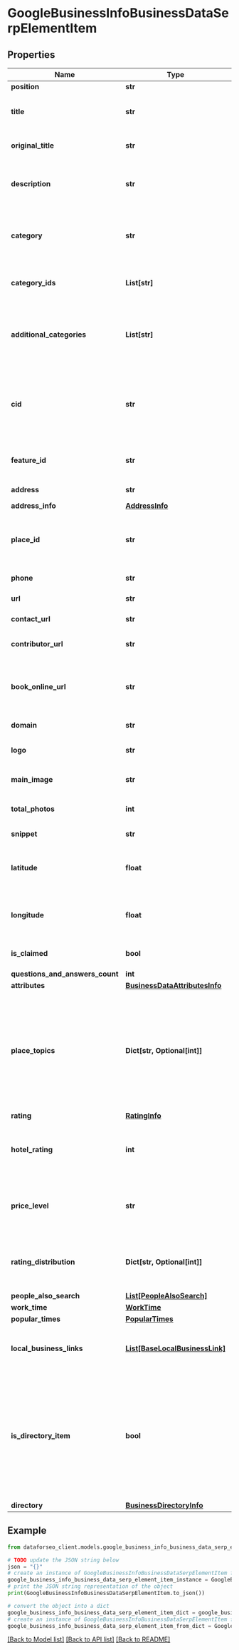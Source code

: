 # GoogleBusinessInfoBusinessDataSerpElementItem


## Properties

Name | Type | Description | Notes
------------ | ------------- | ------------- | -------------
**position** | **str** | the alignment in SERP | [optional] 
**title** | **str** | title of the element in SERP the name of the business entity for which the results are collected | [optional] 
**original_title** | **str** | original title of the element original title not translated by Google | [optional] 
**description** | **str** | description of the element in SERP the description of the business entity for which the results are collected | [optional] 
**category** | **str** | business category Google My Business general category that best describes the services provided by the business entity | [optional] 
**category_ids** | **List[str]** | global category IDs universal category IDs that do not change based on the selected country | [optional] 
**additional_categories** | **List[str]** | additional business categories additional Google My Business categories that describe the services provided by the business entity in more detail | [optional] 
**cid** | **str** | google-defined client id unique id of a local establishment; can be used with Google Reviews API to get a full list of reviews learn more about the identifier in this help center article | [optional] 
**feature_id** | **str** | the unique identifier of the element in SERP learn more about the identifier in this help center article | [optional] 
**address** | **str** | address of the business entity | [optional] 
**address_info** | [**AddressInfo**](AddressInfo.md) |  | [optional] 
**place_id** | **str** | unique place identifier place id of the local establishment featured in the element learn more about the identifier in this help center article | [optional] 
**phone** | **str** | phone number of the business entity | [optional] 
**url** | **str** | absolute url of the business entity | [optional] 
**contact_url** | **str** | URL of the preferred contact page | [optional] 
**contributor_url** | **str** | URL of the user’s or entity’s Local Guides profile, if available | [optional] 
**book_online_url** | **str** | URL in the ‘book online’ button of the element URL directing users to the online booking or order page of the business entity | [optional] 
**domain** | **str** | domain of the business entity | [optional] 
**logo** | **str** | URL of the logo featured in Google My Business profile | [optional] 
**main_image** | **str** | URL of the main image featured in Google My Business profile | [optional] 
**total_photos** | **int** | total count of images featured in Google My Business profile | [optional] 
**snippet** | **str** | additional information on the business entity | [optional] 
**latitude** | **float** | latitude coordinate of the local establishments in google maps example: \&quot;latitude\&quot;: 51.584091 | [optional] 
**longitude** | **float** | longitude coordinate of the local establishment in google maps example: \&quot;longitude\&quot;: -0.31365919999999997 | [optional] 
**is_claimed** | **bool** | shows whether the entity is verified by its owner on Google Maps | [optional] 
**questions_and_answers_count** | **int** |  | [optional] 
**attributes** | [**BusinessDataAttributesInfo**](BusinessDataAttributesInfo.md) |  | [optional] 
**place_topics** | **Dict[str, Optional[int]]** | keywords mentioned in customer reviews contains most popular keywords related to products/services mentioned in customer reviews of a business entity and the number of reviews mentioning each keyword example:  \&quot;place_topics\&quot;: { \&quot;egg roll\&quot;: 48, \&quot;birthday\&quot;: 33 } | [optional] 
**rating** | [**RatingInfo**](RatingInfo.md) |  | [optional] 
**hotel_rating** | **int** | hotel class rating class ratings range between 1-5 stars, learn more if there is no hotel class rating information, the value will be null | [optional] 
**price_level** | **str** | property price level can take values: inexpensive, moderate, expensive, very_expensive if there is no price level information, the value will be null | [optional] 
**rating_distribution** | **Dict[str, Optional[int]]** | the distribution of ratings of the business entity the object displays the number of 1-star to 5-star ratings, as reviewed by users | [optional] 
**people_also_search** | [**List[PeopleAlsoSearch]**](PeopleAlsoSearch.md) | related business entities | [optional] 
**work_time** | [**WorkTime**](WorkTime.md) |  | [optional] 
**popular_times** | [**PopularTimes**](PopularTimes.md) |  | [optional] 
**local_business_links** | [**List[BaseLocalBusinessLink]**](BaseLocalBusinessLink.md) | available interactions with the business list of options to interact with the business directly from search results | [optional] 
**is_directory_item** | **bool** | business establishment is a part of the directory indicates whether the business establishment is a part of the directory; if true, the item is a part of the larger directory of businesses with the same address (e.g., a mall or a business centre); note: if the business establishment is a parent item in the directory, the value will be null | [optional] 
**directory** | [**BusinessDirectoryInfo**](BusinessDirectoryInfo.md) |  | [optional] 

## Example

```python
from dataforseo_client.models.google_business_info_business_data_serp_element_item import GoogleBusinessInfoBusinessDataSerpElementItem

# TODO update the JSON string below
json = "{}"
# create an instance of GoogleBusinessInfoBusinessDataSerpElementItem from a JSON string
google_business_info_business_data_serp_element_item_instance = GoogleBusinessInfoBusinessDataSerpElementItem.from_json(json)
# print the JSON string representation of the object
print(GoogleBusinessInfoBusinessDataSerpElementItem.to_json())

# convert the object into a dict
google_business_info_business_data_serp_element_item_dict = google_business_info_business_data_serp_element_item_instance.to_dict()
# create an instance of GoogleBusinessInfoBusinessDataSerpElementItem from a dict
google_business_info_business_data_serp_element_item_from_dict = GoogleBusinessInfoBusinessDataSerpElementItem.from_dict(google_business_info_business_data_serp_element_item_dict)
```
[[Back to Model list]](../README.md#documentation-for-models) [[Back to API list]](../README.md#documentation-for-api-endpoints) [[Back to README]](../README.md)


